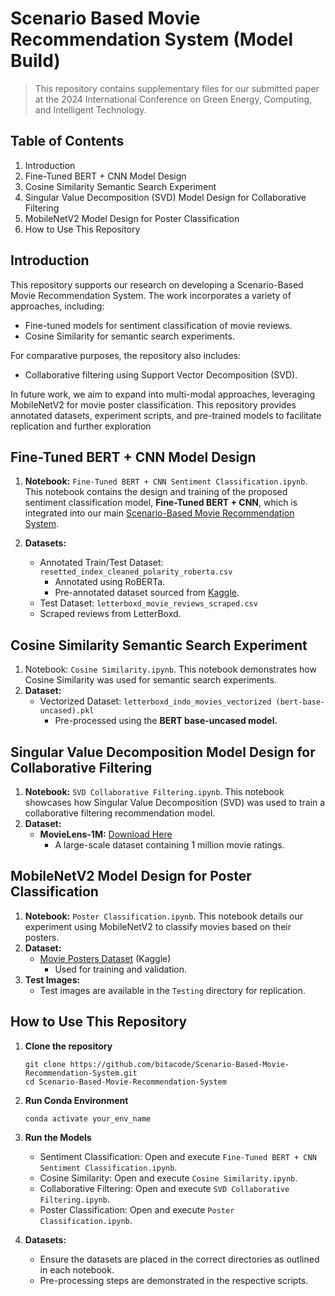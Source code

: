 # Scenario Based Movie Recommendation System (Model Build)
> This repository contains supplementary files for our submitted paper at the 2024 International Conference on Green Energy, Computing, and Intelligent Technology.

## Table of Contents
1. Introduction
2. Fine-Tuned BERT + CNN Model Design
3. Cosine Similarity Semantic Search Experiment
4. Singular Value Decomposition (SVD) Model Design for Collaborative Filtering
5. MobileNetV2 Model Design for Poster Classification
6. How to Use This Repository


## Introduction
This repository supports our research on developing a Scenario-Based Movie Recommendation System. The work incorporates a variety of approaches, including:
- Fine-tuned models for sentiment classification of movie reviews.
- Cosine Similarity for semantic search experiments.

For comparative purposes, the repository also includes:
- Collaborative filtering using Support Vector Decomposition (SVD).

In future work, we aim to expand into multi-modal approaches, leveraging MobileNetV2 for movie poster classification.
This repository provides annotated datasets, experiment scripts, and pre-trained models to facilitate replication and further exploration


## Fine-Tuned BERT + CNN Model Design
1. **Notebook:** `Fine-Tuned BERT + CNN Sentiment Classification.ipynb`. This notebook contains the design and training of the proposed sentiment classification model, **Fine-Tuned BERT + CNN**, which is integrated into our main [Scenario-Based Movie Recommendation System](https://github.com/bitacode/Scenario-Based-Movie-Recommendation-System.git).

2. **Datasets:**
   - Annotated Train/Test Dataset: `resetted_index_cleaned_polarity_roberta.csv`
     - Annotated using RoBERTa.
     - Pre-annotated dataset sourced from [Kaggle](https://www.kaggle.com/code/stefanoleone992/rotten-tomatoes-eda).
   - Test Dataset: `letterboxd_movie_reviews_scraped.csv`
    - Scraped reviews from LetterBoxd.


## Cosine Similarity Semantic Search Experiment
1. Notebook: `Cosine Similarity.ipynb`. This notebook demonstrates how Cosine Similarity was used for semantic search experiments.
2. **Dataset:**
   - Vectorized Dataset: `letterboxd_indo_movies_vectorized (bert-base-uncased).pkl`
     - Pre-processed using the **BERT base-uncased model.**


## Singular Value Decomposition Model Design for Collaborative Filtering
1. **Notebook:** `SVD Collaborative Filtering.ipynb`. This notebook showcases how Singular Value Decomposition (SVD) was used to train a collaborative filtering recommendation model.
2. **Dataset:**
   - **MovieLens-1M:** [Download Here](https://grouplens.org/datasets/movielens/1m/)
     - A large-scale dataset containing 1 million movie ratings.


## MobileNetV2 Model Design for Poster Classification
1. **Notebook:** `Poster Classification.ipynb`. This notebook details our experiment using MobileNetV2 to classify movies based on their posters.
2. **Dataset:**
   - [Movie Posters Dataset](https://www.kaggle.com/datasets/raman77768/movie-classifier) (Kaggle)
     - Used for training and validation.
3. **Test Images:**
   - Test images are available in the `Testing` directory for replication.
  
## How to Use This Repository
1. **Clone the repository**

   ```
   git clone https://github.com/bitacode/Scenario-Based-Movie-Recommendation-System.git
   cd Scenario-Based-Movie-Recommendation-System
   ```
2. **Run Conda Environment**

   ```
   conda activate your_env_name
   ```
3. **Run the Models**
   - Sentiment Classification: Open and execute `Fine-Tuned BERT + CNN Sentiment Classification.ipynb`.
   - Cosine Similarity: Open and execute `Cosine Similarity.ipynb`.
   - Collaborative Filtering: Open and execute `SVD Collaborative Filtering.ipynb`.
   - Poster Classification: Open and execute `Poster Classification.ipynb`.
4. **Datasets:**
   - Ensure the datasets are placed in the correct directories as outlined in each notebook.
   - Pre-processing steps are demonstrated in the respective scripts.
